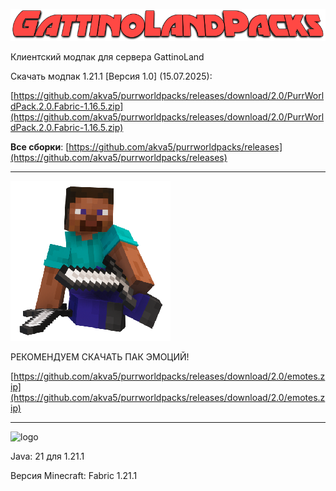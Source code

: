 ![GattinoLandPacks](https://github.com/akva5/gattinolandpacks/blob/main/GattinoLandPacks.png)

Клиентский модпак для сервера GattinoLand

Скачать модпак 1.21.1 [Версия 1.0] (15.07.2025):

[https://github.com/akva5/purrworldpacks/releases/download/2.0/PurrWorldPack.2.0.Fabric-1.16.5.zip](https://github.com/akva5/purrworldpacks/releases/download/2.0/PurrWorldPack.2.0.Fabric-1.16.5.zip)

**Все сборки**: [https://github.com/akva5/purrworldpacks/releases](https://github.com/akva5/purrworldpacks/releases)

-----------------------------------------------------------------------------------------------------

![Emote](https://github.com/akva5/gattinolandpacks/blob/main/GL-Emote.png)

РЕКОМЕНДУЕМ СКАЧАТЬ ПАК ЭМОЦИЙ!

[https://github.com/akva5/purrworldpacks/releases/download/2.0/emotes.zip](https://github.com/akva5/purrworldpacks/releases/download/2.0/emotes.zip)

-----------------------------------------------------------------------------------------------------

![logo](https://user-images.githubusercontent.com/75758629/192112078-9bfa4832-823f-4bd1-ab6c-e1480bc2b62b.png)

Java: 21 для 1.21.1

Версия Minecraft: Fabric 1.21.1
